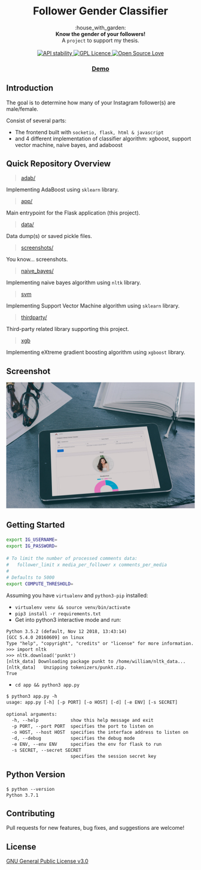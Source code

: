 <h1 align="center">Follower Gender Classifier</h1>

<div align="center">
  :house_with_garden:
</div>
<div align="center">
  <strong>Know the gender of your followers!</strong>
</div>
<div align="center">
  A <code>project</code> to support my thesis.
</div>

<br />

<div align="center">
  <!-- Stability -->
  <a href="https://nodejs.org/api/documentation.html#documentation_stability_index">
    <img src="https://img.shields.io/badge/stability-experimental-orange.svg?style=flat-square"
      alt="API stability" />
  </a>
  <!-- GPL License -->
  <a href="http://flask.pocoo.org/"><img
	src="https://badges.frapsoft.com/os/gpl/gpl.png?v=103"
	border="0"
	alt="GPL Licence"
	title="GPL Licence">
  </a>
  <!-- Open Source Love -->
  <a href="http://flask.pocoo.org/"><img
	src="https://badges.frapsoft.com/os/v1/open-source.svg?v=103"
	border="0"
	alt="Open Source Love"
	title="Open Source Love">
  </a>
</div>

<div align="center">
  <h3>
    <a href="https://classify.arzhon.id">
      Demo
    </a>
  </h3>
</div>

## Introduction

The goal is to determine how many of your Instagram follower(s) are male/female.

Consist of several parts:

- The frontend built with `socketio, flask, html & javascript`
- and 4 different implementation of classifier algorithm: xgboost, support vector machine, naive bayes, and adaboost

## Quick Repository Overview

> [adab/](./adab/)

Implementing AdaBoost using `sklearn` library.

> [app/](./app/)

Main entrypoint for the Flask application (this project).

> [data/](./data/)

Data dump(s) or saved pickle files.

> [screenshots/](./screenshots/)

You know... screenshots.

> [naive_bayes/](./naive_bayes/)

Implementing naive bayes algorithm using `nltk` library.

> [svm](./svm)

Implementing Support Vector Machine algorithm using `sklearn` library.

> [thirdparty/](./thirdparty/)

Third-party related library supporting this project.

> [xgb](./xgb)

Implementing eXtreme gradient boosting algorithm using `xgboost` library.

## Screenshot

![screenshot1](screenshots/screenshot.jpg?raw=true "Screenshot1")

## Getting Started

```sh
export IG_USERNAME=
export IG_PASSWORD=

# To limit the number of processed comments data:
#   follower_limit x media_per_follower x comments_per_media
#
# Defaults to 5000
export COMPUTE_THRESHOLD=
```

Assuming you have `virtualenv` and `python3-pip` installed:

- `virtualenv venv && source venv/bin/activate`
- `pip3 install -r requirements.txt`
- Get into python3 interactive mode and run:
```
Python 3.5.2 (default, Nov 12 2018, 13:43:14)
[GCC 5.4.0 20160609] on linux
Type "help", "copyright", "credits" or "license" for more information.
>>> import nltk
>>> nltk.download('punkt')
[nltk_data] Downloading package punkt to /home/william/nltk_data...
[nltk_data]   Unzipping tokenizers/punkt.zip.
True
```
- `cd app && python3 app.py`

```
$ python3 app.py -h
usage: app.py [-h] [-p PORT] [-o HOST] [-d] [-e ENV] [-s SECRET]

optional arguments:
  -h, --help            show this help message and exit
  -p PORT, --port PORT  specifies the port to listen on
  -o HOST, --host HOST  specifies the interface address to listen on
  -d, --debug           specifies the debug mode
  -e ENV, --env ENV     specifies the env for flask to run
  -s SECRET, --secret SECRET
                        specifies the session secret key
```

## Python Version

```
$ python --version
Python 3.7.1
```

## Contributing

Pull requests for new features, bug fixes, and suggestions are welcome!

## License

[GNU General Public License v3.0](https://github.com/williamchanrico/follower-gender-classification/blob/master/LICENSE.md)
